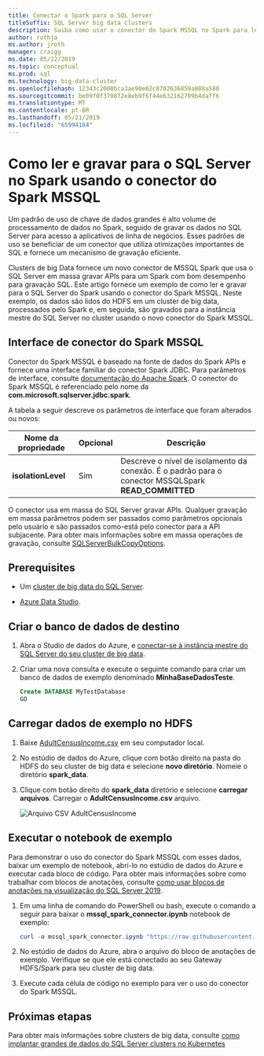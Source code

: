 ```yaml
---
title: Conectar o Spark para o SQL Server
titleSuffix: SQL Server big data clusters
description: Saiba como usar o conector do Spark MSSQL no Spark para leitura e gravação para o SQL Server.
author: rothja
ms.author: jroth
manager: craigg
ms.date: 05/22/2019
ms.topic: conceptual
ms.prod: sql
ms.technology: big-data-cluster
ms.openlocfilehash: 12343c2000bca3ae90e62c8702636859a808a580
ms.sourcegitcommit: be09f0f3708f2e8eb9f6f44e632162709b4daff6
ms.translationtype: MT
ms.contentlocale: pt-BR
ms.lasthandoff: 05/21/2019
ms.locfileid: "65994184"
---
```

# <a name="how-to-read-and-write-to-sql-server-from-spark-using-the-mssql-spark-connector"></a>Como ler e gravar para o SQL Server no Spark usando o conector do Spark MSSQL

Um padrão de uso de chave de dados grandes é alto volume de processamento de dados no Spark, seguido de gravar os dados no SQL Server para acesso a aplicativos de linha de negócios. Esses padrões de uso se beneficiar de um conector que utiliza otimizações importantes de SQL e fornece um mecanismo de gravação eficiente.

Clusters de big Data fornece um novo conector de MSSQL Spark que usa o SQL Server em massa gravar APIs para um Spark com bom desempenho para gravação SQL. Este artigo fornece um exemplo de como ler e gravar para o SQL Server do Spark usando o conector do Spark MSSQL. Neste exemplo, os dados são lidos do HDFS em um cluster de big data, processados pelo Spark e, em seguida, são gravados para a instância mestre do SQL Server no cluster usando o novo conector do Spark MSSQL.

## <a name="mssql-spark-connector-interface"></a>Interface de conector do Spark MSSQL

Conector do Spark MSSQL é baseado na fonte de dados do Spark APIs e fornece uma interface familiar do conector Spark JDBC. Para parâmetros de interface, consulte [documentação do Apache Spark](http://spark.apache.org/docs/latest/sql-data-sources-jdbc.html). O conector do Spark MSSQL é referenciado pelo nome da **com.microsoft.sqlserver.jdbc.spark**.

A tabela a seguir descreve os parâmetros de interface que foram alterados ou novos:

| Nome da propriedade | Opcional | Descrição |
|---|---|---|
| **isolationLevel** | Sim | Descreve o nível de isolamento da conexão. É o padrão para o conector MSSQLSpark **READ_COMMITTED** |

O conector usa em massa do SQL Server gravar APIs. Qualquer gravação em massa parâmetros podem ser passados como parâmetros opcionais pelo usuário e são passados como-está pelo conector para a API subjacente. Para obter mais informações sobre em massa operações de gravação, consulte [SQLServerBulkCopyOptions]( ../connect/jdbc/using-bulk-copy-with-the-jdbc-driver.md#sqlserverbulkcopyoptions).

## <a name="prerequisites"></a>Prerequisites

- Um [cluster de big data do SQL Server](deploy-get-started.md).

- [Azure Data Studio](../azure-data-studio/download.md).

## <a name="create-the-target-database"></a>Criar o banco de dados de destino

1. Abra o Studio de dados do Azure, e [conectar-se à instância mestre do SQL Server do seu cluster de big data](connect-to-big-data-cluster.md).

1. Criar uma nova consulta e execute o seguinte comando para criar um banco de dados de exemplo denominado **MinhaBaseDadosTeste**.

   ```sql
   Create DATABASE MyTestDatabase
   GO
   ```

## <a name="load-sample-data-into-hdfs"></a>Carregar dados de exemplo no HDFS

1. Baixe [AdultCensusIncome.csv](https://amldockerdatasets.azureedge.net/AdultCensusIncome.csv) em seu computador local.

1. No estúdio de dados do Azure, clique com botão direito na pasta do HDFS do seu cluster de big data e selecione **novo diretório**. Nomeie o diretório **spark_data**.

1. Clique com botão direito do **spark_data** diretório e selecione **carregar arquivos**. Carregar o **AdultCensusIncome.csv** arquivo.

   ![Arquivo CSV AdultCensusIncome](./media/spark-mssql-connector/spark_data.png)

## <a name="run-the-sample-notebook"></a>Executar o notebook de exemplo

Para demonstrar o uso do conector do Spark MSSQL com esses dados, baixar um exemplo de notebook, abri-lo no estúdio de dados do Azure e executar cada bloco de código. Para obter mais informações sobre como trabalhar com blocos de anotações, consulte [como usar blocos de anotações na visualização do SQL Server 2019](notebooks-guidance.md).

1. Em uma linha de comando do PowerShell ou bash, execute o comando a seguir para baixar o **mssql_spark_connector.ipynb** notebook de exemplo:

   ```PowerShell
   curl -o mssql_spark_connector.ipynb "https://raw.githubusercontent.com/Microsoft/sql-server-samples/master/samples/features/sql-big-data-cluster/spark/spark_to_sql/mssql_spark_connector.ipynb"
   ```

1. No estúdio de dados do Azure, abra o arquivo do bloco de anotações de exemplo. Verifique se que ele está conectado ao seu Gateway HDFS/Spark para seu cluster de big data.

1. Execute cada célula de código no exemplo para ver o uso do conector do Spark MSSQL.

## <a name="next-steps"></a>Próximas etapas

Para obter mais informações sobre clusters de big data, consulte [como implantar grandes de dados do SQL Server clusters no Kubernetes](deployment-guidance.md)